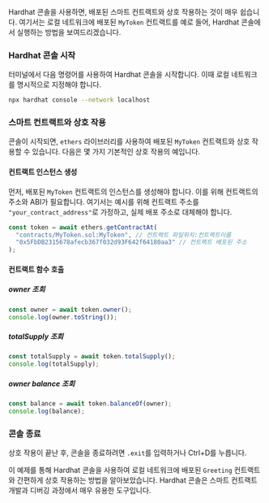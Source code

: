 Hardhat 콘솔을 사용하면, 배포된 스마트 컨트랙트와 상호 작용하는 것이 매우 쉽습니다. 여기서는 로컬 네트워크에 배포된 `MyToken` 컨트랙트를 예로 들어, Hardhat 콘솔에서 실행하는 방법을 보여드리겠습니다.

### Hardhat 콘솔 시작

터미널에서 다음 명령어를 사용하여 Hardhat 콘솔을 시작합니다. 이때 로컬 네트워크를 명시적으로 지정해야 합니다.

```bash
npx hardhat console --network localhost
```

### 스마트 컨트랙트와 상호 작용

콘솔이 시작되면, `ethers` 라이브러리를 사용하여 배포된 `MyToken` 컨트랙트와 상호 작용할 수 있습니다. 다음은 몇 가지 기본적인 상호 작용의 예입니다.

#### 컨트랙트 인스턴스 생성

먼저, 배포된 `MyToken` 컨트랙트의 인스턴스를 생성해야 합니다. 이를 위해 컨트랙트의 주소와 ABI가 필요합니다. 여기서는 예시를 위해 컨트랙트 주소를 `"your_contract_address"`로 가정하고, 실제 배포 주소로 대체해야 합니다.

```javascript
const token = await ethers.getContractAt(
  "contracts/MyToken.sol:MyToken", // 컨트랙트 파일위치:컨트랙트이름
  "0x5FbDB2315678afecb367f032d93F642f64180aa3" // 컨트랙트 배포된 주소
);
```

#### 컨트랙트 함수 호출

##### owner 조회

```javascript
const owner = await token.owner();
console.log(owner.toString());
```

##### totalSupply 조회

```javascript
const totalSupply = await token.totalSupply();
console.log(totalSupply);
```

##### owner balance 조회

```javascript
const balance = await token.balanceOf(owner);
console.log(balance);
```

### 콘솔 종료

상호 작용이 끝난 후, 콘솔을 종료하려면 `.exit`를 입력하거나 Ctrl+D를 누릅니다.

이 예제를 통해 Hardhat 콘솔을 사용하여 로컬 네트워크에 배포된 `Greeting` 컨트랙트와 간편하게 상호 작용하는 방법을 알아보았습니다. Hardhat 콘솔은 스마트 컨트랙트 개발과 디버깅 과정에서 매우 유용한 도구입니다.
